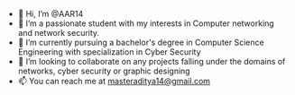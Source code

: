 - 👋 Hi, I’m @AAR14
- 👀 I’m a passionate student with my interests in Computer networking and network security.
- 🌱 I’m currently pursuing a bachelor's degree in Computer Science Engineering with specialization in Cyber Security
- 💞️ I’m looking to collaborate on any projects falling under the domains of networks, cyber security or graphic designing
- 📫 You can reach me at masteraditya14@gmail.com

<!---
AAR14/AAR14 is a ✨ special ✨ repository because its `README.md` (this file) appears on your GitHub profile.
You can click the Preview link to take a look at your changes.
--->
